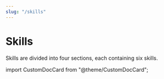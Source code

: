 ```yaml
---
slug: "/skills"
---
```


# Skills

Skills are divided into four sections, each containing six skills.

import CustomDocCard from "@theme/CustomDocCard";

<section className="row">
    <article className="col col--6 margin-bottom--lg">
        <CustomDocCard href="skills/hand" icon="🗃️" title="Hand" description="Skills about using your body, and being physically able." />
    </article>
    <article className="col col--6 margin-bottom--lg">
        <CustomDocCard href="skills/paper" icon="🗃️" title="Paper" description="Skills about using your mind, and reading a lot of books." />
    </article>
    <article className="col col--6 margin-bottom--lg">
        <CustomDocCard href="skills/pen" icon="🗃️" title="Pen" description="Skills about using creativity, and understanding others." />
    </article>
    <article className="col col--6 margin-bottom--lg">
        <CustomDocCard href="skills/sword" icon="🗃️" title="Sword" description="Skills about using cunning, and staying out of trouble." />
    </article>
</section>
